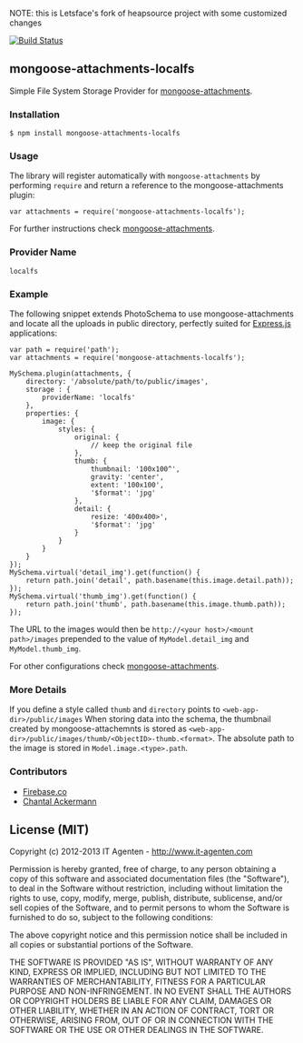 NOTE: this is Letsface's fork of heapsource project with some customized changes

[![Build Status](http://letsface.dnsd.me:8080/buildStatus/icon?job=mongoose-attachments-localfs)](http://letsface.dnsd.me:8080/view/All/job/mongoose-attachments-localfs/)

## mongoose-attachments-localfs

Simple File System Storage Provider for [mongoose-attachments](https://github.com/firebaseco/mongoose-attachments).

### Installation

    $ npm install mongoose-attachments-localfs

### Usage

The library will register automatically with `mongoose-attachments` by performing `require` and
return a reference to the mongoose-attachments plugin:

    var attachments = require('mongoose-attachments-localfs');

For further instructions check [mongoose-attachments](https://github.com/firebaseco/mongoose-attachments).

### Provider Name

    localfs

### Example

The following snippet extends PhotoSchema to use mongoose-attachments and locate all the uploads in public directory, perfectly suited for [Express.js](http://expressjs.com) applications:

    var path = require('path');
    var attachments = require('mongoose-attachments-localfs');
    
    MySchema.plugin(attachments, {
        directory: '/absolute/path/to/public/images',
        storage : {
            providerName: 'localfs'
        },
        properties: {
            image: {
                styles: {
                    original: {
                        // keep the original file
                    },
                    thumb: {
                        thumbnail: '100x100^',
                        gravity: 'center',
                        extent: '100x100',
                        '$format': 'jpg'
                    },
                    detail: {
                        resize: '400x400>',
                        '$format': 'jpg'
                    }
                }
            }
        }
    });
    MySchema.virtual('detail_img').get(function() {
        return path.join('detail', path.basename(this.image.detail.path));
    });
    MySchema.virtual('thumb_img').get(function() {
        return path.join('thumb', path.basename(this.image.thumb.path));
    });

The URL to the images would then be `http://<your host>/<mount path>/images` prepended to the value of `MyModel.detail_img` and `MyModel.thumb_img`.

For other configurations check [mongoose-attachments](https://github.com/firebaseco/mongoose-attachments).

### More Details

If you define a style called `thumb` and `directory` points to `<web-app-dir>/public/images`
When storing data into the schema, the thumbnail created by mongoose-attachemnts is stored as `<web-app-dir>/public/images/thumb/<ObjectID>-thumb.<format>`.
The absolute path to the image is stored in `Model.image.<type>.path`.

### Contributors

* [Firebase.co](https://github.com/firebaseco)
* [Chantal Ackermann](https://github.com/nuarhu)

## License (MIT)

Copyright (c) 2012-2013 IT Agenten - http://www.it-agenten.com

Permission is hereby granted, free of charge, to any person obtaining a copy of this software and associated documentation files (the "Software"), to deal in the Software without restriction, including without limitation the rights to use, copy, modify, merge, publish, distribute, sublicense, and/or sell copies of the Software, and to permit persons to whom the Software is furnished to do so, subject to the following conditions:

The above copyright notice and this permission notice shall be included in all copies or substantial portions of the Software.

THE SOFTWARE IS PROVIDED "AS IS", WITHOUT WARRANTY OF ANY KIND, EXPRESS OR IMPLIED, INCLUDING BUT NOT LIMITED TO THE WARRANTIES OF MERCHANTABILITY, FITNESS FOR A PARTICULAR PURPOSE AND NON-INFRINGEMENT. IN NO EVENT SHALL THE AUTHORS OR COPYRIGHT HOLDERS BE LIABLE FOR ANY CLAIM, DAMAGES OR OTHER LIABILITY, WHETHER IN AN ACTION OF CONTRACT, TORT OR OTHERWISE, ARISING FROM, OUT OF OR IN CONNECTION WITH THE SOFTWARE OR THE USE OR OTHER DEALINGS IN THE SOFTWARE.

